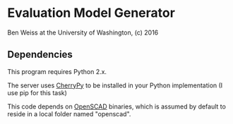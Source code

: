 # Evaluation Model Generator
Ben Weiss at the University of Washington, (c) 2016

## Dependencies
This program requires Python 2.x.

The server uses [CherryPy](cherrypy.org) to be installed in your Python implementation (I use pip for this task)

This code depends on [OpenSCAD](openscad.org) binaries, which is assumed by default to reside in a local folder named "openscad".

